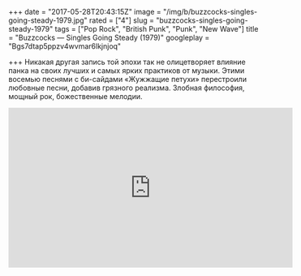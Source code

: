 +++
date = "2017-05-28T20:43:15Z"
image = "/img/b/buzzcocks-singles-going-steady-1979.jpg"
rated = ["4"]
slug = "buzzcocks-singles-going-steady-1979"
tags = ["Pop Rock", "British Punk", "Punk", "New Wave"]
title = "Buzzcocks — Singles Going Steady (1979)"
googleplay = "Bgs7dtap5ppzv4wvmar6lkjnjoq"

+++
Никакая другая запись той эпохи так не&nbsp;олицетворяет влияние панка на&nbsp;своих лучших и&nbsp;самых ярких практиков от&nbsp;музыки. Этими восемью песнями с&nbsp;би-сайдами &laquo;Жужжащие петухи&raquo; перестроили любовные песни, добавив грязного реализма. Злобная философия, мощный рок, божественные мелодии.

<iframe width="560" height="315" src="https://www.youtube.com/embed/-EEPvXlTUnU" frameborder="0" allowfullscreen></iframe>